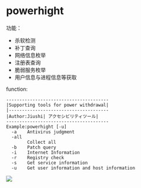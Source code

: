 # powerhight
功能：  
* 杀软检测
* 补丁查询
* 网络信息枚举
* 注册表查询
* 脆弱服务枚举
* 用户信息与进程信息等获取

function:
```
---------------------------------------
|Supporting tools for power withdrawal|
|--------------------------------------
|Author:Jiushi| アクセシビリティツール|
---------------------------------------
Example:powerhight [-u]
  -a    Antivirus judgment
  -all
        Collect all
  -b    Patch query
  -i    Internet Information
  -r    Registry check
  -s    Get service information
  -u    Get user information and host information
```
![](https://s1.ax1x.com/2020/05/15/YrL1gg.png)
